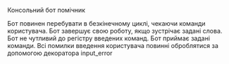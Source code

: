 Консольний бот помічник

Бот повинен перебувати в безкінечному циклі, чекаючи команди користувача.
Бот завершує свою роботу, якщо зустрічає задані слова.
Бот не чутливий до регістру введених команд.
Бот приймає задані команди.
Всі помилки введення користувача повинні оброблятися за допомогою декоратора input_error
